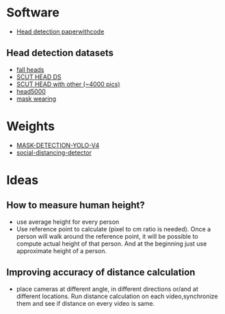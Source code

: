 # Software

- [Head detection paperwithcode](https://paperswithcode.com/task/head-detection)

## Head detection datasets

- [fall heads](https://universe.roboflow.com/yacine-yacine/fall-heads-hybrid2/browse?queryText=&pageSize=200&startingIndex=0&browseQuery=true)
- [SCUT HEAD DS](https://universe.roboflow.com/yacine-yacine/headdetection-1d0yb/browse?queryText=&pageSize=50&startingIndex=50&browseQuery=true)
- [SCUT HEAD with other (~4000 pics)](https://universe.roboflow.com/new-workspace-2lzyc/heads-js9du/browse?queryText=&pageSize=50&startingIndex=0&browseQuery=true)
- [head5000](https://universe.roboflow.com/duong3/head5000)
- [mask wearing](https://universe.roboflow.com/joseph-nelson/mask-wearing)
# Weights

- [MASK-DETECTION-YOLO-V4](https://drive.google.com/drive/folders/11WRJpMWlHW-46ogY0evk1Gk1GZUpknKx?usp=sharing)
- [social-distancing-detector](https://drive.google.com/drive/folders/1mwdjlg_mJs8x-rcP7L525YzDZpt3fF2o?usp=sharing)


# Ideas

## How to measure human height?

- use average height for every person
- Use reference point to calculate (pixel to cm ratio is needed). Once a person will walk around the reference point, it will be possible to compute actual height of that person. And at the beginning just use approximate height of a person.

## Improving accuracy of distance calculation

- place cameras at different angle, in different directions or/and at different locations. Run distance calculation on each video,synchronize them and see if distance on every video is same.